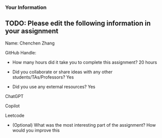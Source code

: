 ### Your Information

## TODO: Please edit the following information in your assignment

Name: Chenchen Zhang

GitHub Handle:

- How many hours did it take you to complete this assignment?
20 hours

- Did you collaborate or share ideas with any other students/TAs/Professors?
Yes

- Did you use any external resources?
Yes

ChatGPT

Copilot

Leetcode

- (Optional) What was the most interesting part of the assignment? How would you improve this 
